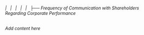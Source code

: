###### |   |   |   |   |   ├── Frequency of Communication with Shareholders Regarding Corporate Performance

*Add content here*